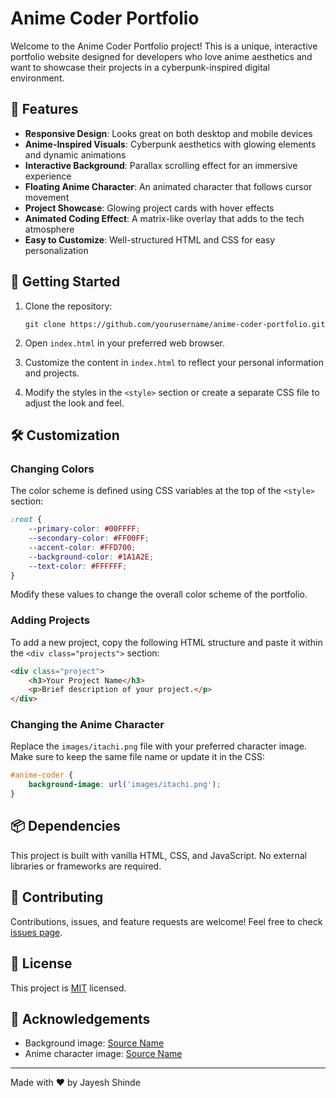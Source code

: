 # Anime Coder Portfolio

Welcome to the Anime Coder Portfolio project! This is a unique, interactive portfolio website designed for developers who love anime aesthetics and want to showcase their projects in a cyberpunk-inspired digital environment.

## 🌟 Features

- **Responsive Design**: Looks great on both desktop and mobile devices
- **Anime-Inspired Visuals**: Cyberpunk aesthetics with glowing elements and dynamic animations
- **Interactive Background**: Parallax scrolling effect for an immersive experience
- **Floating Anime Character**: An animated character that follows cursor movement
- **Project Showcase**: Glowing project cards with hover effects
- **Animated Coding Effect**: A matrix-like overlay that adds to the tech atmosphere
- **Easy to Customize**: Well-structured HTML and CSS for easy personalization

## 🚀 Getting Started

1. Clone the repository:
   ```
   git clone https://github.com/yourusername/anime-coder-portfolio.git
   ```

2. Open `index.html` in your preferred web browser.

3. Customize the content in `index.html` to reflect your personal information and projects.

4. Modify the styles in the `<style>` section or create a separate CSS file to adjust the look and feel.

## 🛠️ Customization

### Changing Colors

The color scheme is defined using CSS variables at the top of the `<style>` section:

```css
:root {
    --primary-color: #00FFFF;
    --secondary-color: #FF00FF;
    --accent-color: #FFD700;
    --background-color: #1A1A2E;
    --text-color: #FFFFFF;
}
```

Modify these values to change the overall color scheme of the portfolio.

### Adding Projects

To add a new project, copy the following HTML structure and paste it within the `<div class="projects">` section:

```html
<div class="project">
    <h3>Your Project Name</h3>
    <p>Brief description of your project.</p>
</div>
```

### Changing the Anime Character

Replace the `images/itachi.png` file with your preferred character image. Make sure to keep the same file name or update it in the CSS:

```css
#anime-coder {
    background-image: url('images/itachi.png');
}
```

## 📦 Dependencies

This project is built with vanilla HTML, CSS, and JavaScript. No external libraries or frameworks are required.

## 🤝 Contributing

Contributions, issues, and feature requests are welcome! Feel free to check [issues page](https://github.com/yourusername/anime-coder-portfolio/issues).

## 📄 License

This project is [MIT](https://choosealicense.com/licenses/mit/) licensed.

## 🙏 Acknowledgements

- Background image: [Source Name](https://link-to-source.com)
- Anime character image: [Source Name](https://link-to-source.com)

---

Made with ❤️ by Jayesh Shinde